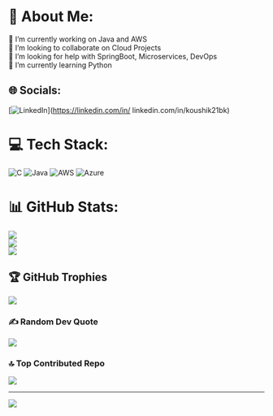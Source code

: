 # 💫 About Me:
🔭 I’m currently working on Java and AWS <br>👯 I’m looking to collaborate on Cloud Projects<br>🤝 I’m looking for help with SpringBoot, Microservices, DevOps <br>🌱 I’m currently learning Python<br>


## 🌐 Socials:
[![LinkedIn](https://img.shields.io/badge/LinkedIn-%230077B5.svg?logo=linkedin&logoColor=white)](https://linkedin.com/in/ linkedin.com/in/koushik21bk) 

# 💻 Tech Stack:
![C](https://img.shields.io/badge/c-%2300599C.svg?style=plastic&logo=c&logoColor=white) ![Java](https://img.shields.io/badge/java-%23ED8B00.svg?style=plastic&logo=openjdk&logoColor=white) ![AWS](https://img.shields.io/badge/AWS-%23FF9900.svg?style=plastic&logo=amazon-aws&logoColor=white) ![Azure](https://img.shields.io/badge/azure-%230072C6.svg?style=plastic&logo=microsoftazure&logoColor=white)
# 📊 GitHub Stats:
![](https://github-readme-stats.vercel.app/api?username=koushik21bk&theme=dark&hide_border=false&include_all_commits=false&count_private=false)<br/>
![](https://github-readme-streak-stats.herokuapp.com/?user=koushik21bk&theme=dark&hide_border=false)<br/>
![](https://github-readme-stats.vercel.app/api/top-langs/?username=koushik21bk&theme=dark&hide_border=false&include_all_commits=false&count_private=false&layout=compact)

## 🏆 GitHub Trophies
![](https://github-profile-trophy.vercel.app/?username=koushik21bk&theme=radical&no-frame=false&no-bg=true&margin-w=4)

### ✍️ Random Dev Quote
![](https://quotes-github-readme.vercel.app/api?type=horizontal&theme=radical)

### 🔝 Top Contributed Repo
![](https://github-contributor-stats.vercel.app/api?username=koushik21bk&limit=5&theme=dark&combine_all_yearly_contributions=true)

---
[![](https://visitcount.itsvg.in/api?id=koushik21bk&icon=0&color=0)](https://visitcount.itsvg.in)

<!-- Proudly created with GPRM ( https://gprm.itsvg.in ) -->
